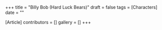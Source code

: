 +++
title = "Billy Bob (Hard Luck Bears)"
draft = false
tags = [Characters]
date = ""

[Article]
contributors = []
gallery = []
+++